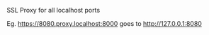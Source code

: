 SSL Proxy for all localhost ports

Eg. https://8080.proxy.localhost:8000 goes to http://127.0.0.1:8080
